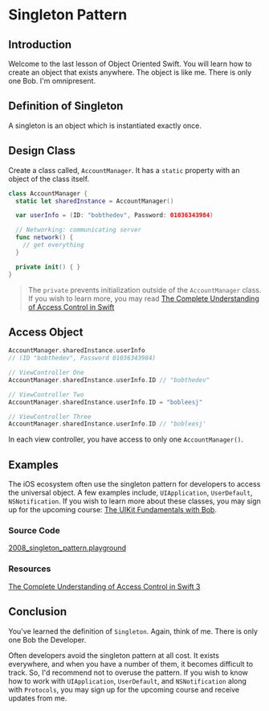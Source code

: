 # Singleton Pattern

## Introduction
Welcome to the last lesson of Object Oriented Swift. You will learn how to create an object that exists anywhere. The object is like me. There is only one Bob. I'm omnipresent.


## Definition of Singleton
A singleton is an object which is instantiated exactly once.

## Design Class
Create a class called, `AccountManager`.  It has a `static` property with an object of the class itself.

```swift
class AccountManager {
  static let sharedInstance = AccountManager()

  var userInfo = (ID: "bobthedev", Password: 01036343984)

  // Networking: communicating server
  func network() {
    // get everything
  }

  private init() { }
}
```

> The `private`  prevents initialization outside of the `AccountManager` class. If you wish to learn more, you may read [The Complete Understanding of Access Control in Swift](https://blog.bobthedeveloper.io/the-complete-understanding-of-access-control-in-swift-3-c1c71f2add0b)

## Access Object

```swift
AccountManager.sharedInstance.userInfo
// (ID "bobthedev", Password 01036343984)

// ViewController One
AccountManager.sharedInstance.userInfo.ID // "bobthedev"

// ViewController Two
AccountManager.sharedInstance.userInfo.ID = "bobleesj"

// ViewController Three
AccountManager.sharedInstance.userInfo.ID // "bobleesj'
```

In each view controller, you have access to only one `AccountManager()`.

## Examples
The iOS ecosystem often use the singleton pattern for developers to access the universal object. A few examples include, `UIApplication`, `UserDefault`, `NSNotification`. If you wish to learn more about these classes, you may sign up for the upcoming course: [The UIKit Fundamentals with Bob](/ABOUT.md#course).

### Source Code
[2008_singleton_pattern.playground](https://www.dropbox.com/sh/skwlaur16yxwgsf/AADHj1oFxXUovanhnIX6M86Qa?dl=0)

### Resources
[The Complete Understanding of Access Control in Swift 3](https://blog.bobthedeveloper.io/the-complete-understanding-of-access-control-in-swift-3-c1c71f2add0b)

## Conclusion
You've learned the definition of `Singleton`. Again, think of me. There is only one Bob the Developer.

Often developers avoid the singleton pattern at all cost. It exists everywhere, and when you have a number of them, it becomes difficult to track. So, I'd recommend not to overuse the pattern. If you wish to know how to work with `UIApplication`, `UserDefault`, and `NSNotification` along with `Protocols`, you may sign up for the upcoming course and receive updates from me. 
